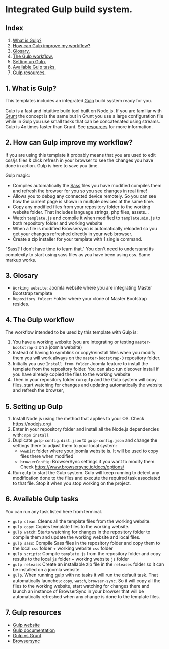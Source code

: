 # Integrated Gulp build system.

## Index

1. [What is Gulp?](#what-is-gulp)
2. [How can Gulp improve my workflow?](#how-gulp-helps)
3. [Glosary.](#glosary)
4. [The Gulp workflow.](#the-gulp-workflow)
5. [Setting up Gulp.](#setting-up-gulp)
6. [Available Gulp tasks.](#available-gulp-tasks)
7. [Gulp resources.](#resources)


## <a name="what-is-gulp"></a>1. What is Gulp?

This templates includes an integrated [Gulp](http://gulpjs.com/) build system ready for you. 

Gulp is a fast and intuitive build tool built on Node.js. If you are familiar with [Grunt](http://gruntjs.com/) the concept is the same but in Grunt you use a large configuration file while in Gulp you use small tasks that can be concatenated using streams. Gulp is 4x times faster than Grunt. See [resources](#resources) for more information.

## <a name="how-gulp-helps"></a>2. How can Gulp improve my workflow?

If you are using this template it probably means that you are used to edit css/js files & click refresh in your browser to see the changes you have done in action. Gulp is here to save you time.

Gulp magic:

* Compiles automatically the [Sass](http://sass-lang.com/) files you have modified compiles them and refresh the browser for you so you see changes in real time!
* Allows you to debug any connected device remotely. So you can see how the current page is shown in multiple devices at the same time.
* Copy any modified files from your repository folder to the working website folder. That includes language strings, php files, assets... 
* Watch `template.js` and compile it when modified to `template.min.js` to both repository folder and working website
* When a file is modified Browsersync is automatically reloaded so you get your changes refreshed directly in your web browser.
* Create a zip installer for your template with 1 single command.

"Sass? I don't have time to learn that." You don't need to understand its complexity to start using sass files as you have been using css. Same markup works.

## <a name="glosary"></a>3. Glosary
* `Working website`: Joomla website where you are integrating Master Bootstrap template
* `Repository folder`: Folder where your clone of Master Bootstrap resides. 

## <a name="the-gulp-workflow"></a>4. The Gulp workflow

The workflow intended to be used by this template with Gulp is:

1. You have a working website (you are integrating or testing `master-bootstrap-3` on a joomla website)
2. Instead of having to symblink or copy/reinstall files when you modify them you will work always on the `master-bootstrap-3` repository folder.
3. Initially you use `Install from folder` Joomla feature to install the template from the repository folder. You can also run discover install if you have already copied the files to the working website
4. Then in your repository folder run `gulp` and the Gulp system will copy files, start watching for changes and updating automatically the website and refresh the browser,

## <a name="setting-up-gulp"></a>5. Setting up Gulp
1. Install Node.js using the method that applies to your OS. Check https://nodejs.org/
2. Enter in your repository folder and install all the Node.js dependencies with: `npm install`
3. Duplicate `gulp-config.dist.json` to `gulp-config.json` and change the settings there to adjust them to your local system:
    * `wwwDir`: folder where your joomla website is. It will be used to copy files there when modified
    * `browserConfig`: BrowserSync settings if you want to modify them. Check https://www.browsersync.io/docs/options/
4. Run `gulp` to start the Gulp system. Gulp will keep running to detect any modification done to the files and execute the required task associated to that file. Stop it when you stop working on the project.

## <a name="available-gulp-tasks"></a>6. Available Gulp tasks

You can run any task listed here from terminal.

* `gulp clean`: Cleans all the template files from the working website.
* `gulp copy`: Copies template files to the working website.
* `gulp watch`: Starts watching for changes in the repository folder to compile them and update the working website and local files.
* `gulp sass`: Compile Sass files in the repository folder and copy them to the local `css` folder + working website `css` folder
* `gulp scripts`: Compile `template.js` from the repository folder and copy results to the local `js` folder + working website `js` folder
* `gulp release`: Create an installable zip file in the `releases` folder so it can be installed on a joomla website.
* `gulp`. When running gulp with no tasks it will run the default task. That automatically launches: `copy`, `watch`, `browser-sync`. So it will copy all the files to the working website, start watching for changes there and launch an instance of BrowserSync in your browser that will be automatically refreshed when any change is done to the template files.

## <a name="resources"></a>7. Gulp resources

* [Gulp website](http://gulpjs.com/)
* [Gulp documentation](https://github.com/gulpjs/gulp/tree/master/docs)
* [Gulp vs Grunt](http://sixrevisions.com/web-development/grunt-vs-gulp/)
* [Browsersync](https://www.browsersync.io/)